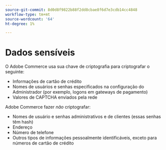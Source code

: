 ```yaml
---
source-git-commit: 8d0d8f9822b88f2dd8cbae8f6d7e3cdb14cc4848
workflow-type: tm+mt
source-wordcount: '64'
ht-degree: 1%

---
```

# Dados sensíveis

O Adobe Commerce usa sua chave de criptografia para criptografar o seguinte:

* Informações de cartão de crédito
* Nomes de usuários e senhas especificados na configuração do Administrador (por exemplo, logons em gateways de pagamento)
* Valores de CAPTCHA enviados pela rede

Adobe Commerce fazer *não* criptografar:

* Nomes de usuário e senhas administrativos e de clientes (essas senhas têm hash)
* Endereço
* Número de telefone
* Outros tipos de informações pessoalmente identificáveis, exceto para números de cartão de crédito
